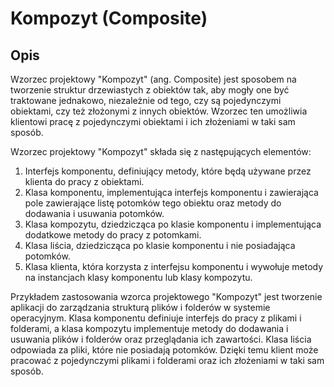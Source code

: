# Kompozyt (Composite)
## Opis
Wzorzec projektowy "Kompozyt" (ang. Composite) jest sposobem na tworzenie struktur drzewiastych z obiektów tak, aby mogły one być traktowane jednakowo, niezależnie od tego, czy są pojedynczymi obiektami, czy też złożonymi z innych obiektów. Wzorzec ten umożliwia klientowi pracę z pojedynczymi obiektami i ich złożeniami w taki sam sposób.

Wzorzec projektowy "Kompozyt" składa się z następujących elementów:

1. Interfejs komponentu, definiujący metody, które będą używane przez klienta do pracy z obiektami.
2. Klasa komponentu, implementująca interfejs komponentu i zawierająca pole zawierające listę potomków tego obiektu oraz metody do dodawania i usuwania potomków.
3. Klasa kompozytu, dziedzicząca po klasie komponentu i implementująca dodatkowe metody do pracy z potomkami.
4. Klasa liścia, dziedzicząca po klasie komponentu i nie posiadająca potomków.
5. Klasa klienta, która korzysta z interfejsu komponentu i wywołuje metody na instancjach klasy komponentu lub klasy kompozytu.

Przykładem zastosowania wzorca projektowego "Kompozyt" jest tworzenie aplikacji do zarządzania strukturą plików i folderów w systemie operacyjnym. Klasa komponentu definiuje interfejs do pracy z plikami i folderami, a klasa kompozytu implementuje metody do dodawania i usuwania plików i folderów oraz przeglądania ich zawartości. Klasa liścia odpowiada za pliki, które nie posiadają potomków. Dzięki temu klient może pracować z pojedynczymi plikami i folderami oraz ich złożeniami w taki sam sposób.